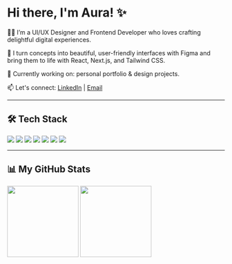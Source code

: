 # Hi there, I'm Aura! ✨

👩‍💻 I’m a UI/UX Designer and Frontend Developer who loves crafting delightful digital experiences.

🎨 I turn concepts into beautiful, user-friendly interfaces with Figma and bring them to life with React, Next.js, and Tailwind CSS.

🔭 Currently working on: personal portfolio & design projects.

📫 Let's connect: [LinkedIn](https://linkedin.com/in/auranisavalent) | [Email](mailto:auranisavalent@email.com)

---

## 🛠 Tech Stack

<div align="left">
  <img src="https://img.shields.io/badge/Figma-%23F24E1E.svg?style=for-the-badge&logo=Figma&logoColor=white"/>
  <img src="https://img.shields.io/badge/JavaScript-%23F7DF1E.svg?style=for-the-badge&logo=javascript&logoColor=black"/>
  <img src="https://img.shields.io/badge/C%23-%23239120.svg?style=for-the-badge&logo=c-sharp&logoColor=white"/>
  <img src="https://img.shields.io/badge/PHP-%23777BB4.svg?style=for-the-badge&logo=php&logoColor=white"/>
  <img src="https://img.shields.io/badge/Laravel-%23FF2D20.svg?style=for-the-badge&logo=laravel&logoColor=white"/>
  <img src="https://img.shields.io/badge/TailwindCSS-%2338B2AC.svg?style=for-the-badge&logo=tailwind-css&logoColor=white"/>
  <img src="https://img.shields.io/badge/React-%2361DAFB.svg?style=for-the-badge&logo=react&logoColor=black"/>
</div>

---

## 📊 My GitHub Stats

<p align="left">
  <img src="https://github-readme-stats.vercel.app/api?username=auranns&show_icons=true&theme=rose_pine&hide=prs&hide_rank=true" height="165" />
  <img src="https://github-readme-stats.vercel.app/api/top-langs/?username=auranns&layout=compact&langs_count=6&theme=rose_pine" height="165" />
</p>
